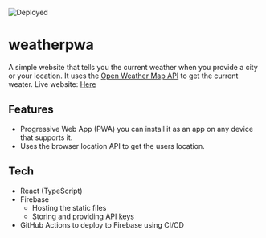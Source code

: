 ![Deployed](https://github.com/ocampossoto/weatherpwa/workflows/Deploy%20to%20Firebase%20Hosting%20on%20merge/badge.svg)

# weatherpwa
A simple website that tells you the current weather when you provide a city or your location. It uses the [Open Weather Map API](https://openweathermap.org/ "Open Weather Map API") to get the current weater.
Live website: [Here](https://ocampossoto-weather.web.app/ "Weather App")

## Features
- Progressive Web App (PWA) you can install it as an app on any device that supports it. 
- Uses the browser location API to get the users location. 

## Tech
- React (TypeScript) 
- Firebase
  - Hosting the static files
  - Storing and providing API keys
- GitHub Actions to deploy to Firebase using CI/CD
